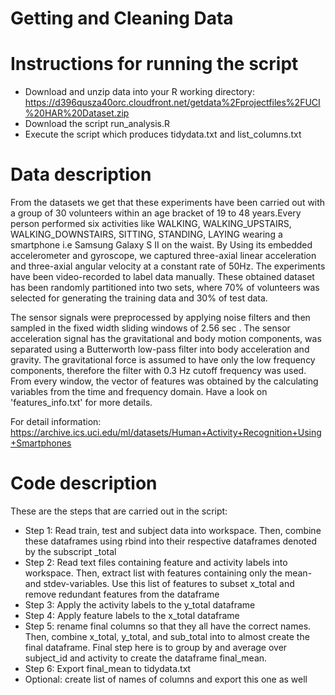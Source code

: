 # Getting and Cleaning Data 

# Instructions for running the script

* Download and unzip data into your R working directory: https://d396qusza40orc.cloudfront.net/getdata%2Fprojectfiles%2FUCI%20HAR%20Dataset.zip
* Download the script run_analysis.R 
* Execute the script which produces tidydata.txt and list_columns.txt

# Data description
From the datasets we get that these experiments have been carried out with a group of 30 volunteers within an age bracket of 19 to 48 years.Every person performed six activities like WALKING, WALKING_UPSTAIRS, WALKING_DOWNSTAIRS, SITTING, STANDING, LAYING wearing a smartphone i.e Samsung Galaxy S II on the waist. By Using its embedded accelerometer and gyroscope, we captured three-axial linear acceleration and three-axial angular velocity at a constant rate of 50Hz. The experiments have been video-recorded to label  data manually. These obtained dataset has been randomly partitioned into two sets, where 70% of volunteers was selected for generating the training data and 30% of test data. 

The sensor signals  were preprocessed by applying noise filters and then sampled in the fixed width sliding windows of 2.56 sec  . The sensor acceleration signal has the gravitational and body motion components, was separated using a Butterworth low-pass filter into body acceleration and gravity. The gravitational force is assumed to have only the low frequency components, therefore the filter with 0.3 Hz cutoff frequency was used. From every window, the vector of features was obtained by the  calculating variables from the time and frequency domain. Have a look on 'features_info.txt' for more details. 

For detail information: https://archive.ics.uci.edu/ml/datasets/Human+Activity+Recognition+Using+Smartphones

# Code description
These are the steps that are carried out in the script:

* Step 1: Read train, test and subject data into workspace. Then, combine these dataframes using rbind into their respective dataframes denoted by the subscript _total
* Step 2: Read text files containing feature and activity labels into workspace. Then, extract list with features containing only the mean- and stdev-variables. Use this list of features to subset x_total and remove redundant features from the dataframe
* Step 3: Apply the activity labels to the y_total dataframe
* Step 4: Apply feature labels to the x_total dataframe
* Step 5: rename final columns so that they all have the correct names. Then, combine x_total, y_total, and sub_total into to almost create the final dataframe. Final step here is to group by and average over subject_id and activity to create the dataframe final_mean.
* Step 6: Export final_mean to tidydata.txt
* Optional: create list of names of columns and export this one as well
